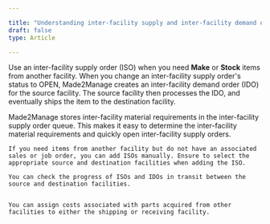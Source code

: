 ```yaml
---

title: "Understanding inter-facility supply and inter-facility demand orders"
draft: false
type: Article

---
```


Use an inter-facility supply order (ISO) when you need **Make** or **Stock** items from another facility. When you change an inter-facility supply order's status to OPEN, Made2Manage creates an inter-facility demand order (IDO) for the source facility. The source facility then processes the IDO, and eventually ships the item to the destination facility.

Made2Manage stores inter-facility material requirements in the inter-facility supply order queue. This makes it easy to determine the inter-facility material requirements and quickly open inter-facility supply orders.


    If you need items from another facility but do not have an associated sales or job order, you can add ISOs manually. Ensure to select the appropriate source and destination facilities when adding the ISO.

    You can check the progress of ISOs and IDOs in transit between the source and destination facilities.


    You can assign costs associated with parts acquired from other facilities to either the shipping or receiving facility.



​